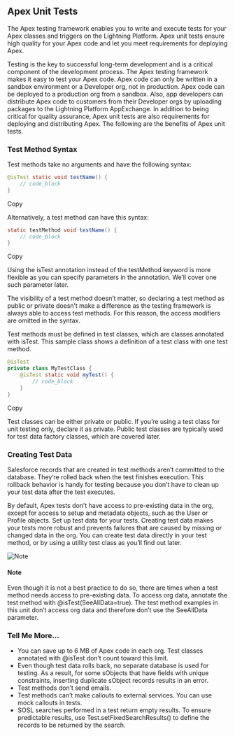 ## Apex Unit Tests

The Apex testing framework enables you to write and execute tests for your Apex classes and triggers on the Lightning Platform. Apex unit tests ensure high quality for your Apex code and let you meet requirements for deploying Apex.

Testing is the key to successful long-term development and is a critical component of the development process. The Apex testing framework makes it easy to test your Apex code. Apex code can only be written in a sandbox environment or a Developer org, not in production. Apex code can be deployed to a production org from a sandbox. Also, app developers can distribute Apex code to customers from their Developer orgs by uploading packages to the Lightning Platform​ AppExchange. In addition to being critical for quality assurance, Apex unit tests are also requirements for deploying and distributing Apex. The following are the benefits of Apex unit tests.

### Test Method Syntax

Test methods take no arguments and have the following syntax:

```java
@isTest static void testName() {
    // code_block
}
```

Copy

Alternatively, a test method can have this syntax:

```java
static testMethod void testName() {
    // code_block
}
```

Copy

Using the isTest annotation instead of the testMethod keyword is more flexible as you can specify parameters in the annotation. We’ll cover one such parameter later.

The visibility of a test method doesn’t matter, so declaring a test method as public or private doesn’t make a difference as the testing framework is always able to access test methods. For this reason, the access modifiers are omitted in the syntax.

Test methods must be defined in test classes, which are classes annotated with isTest. This sample class shows a definition of a test class with one test method.

```java
@isTest
private class MyTestClass {
    @isTest static void myTest() {
        // code_block
    }
}
```

Copy

Test classes can be either private or public. If you’re using a test class for unit testing only, declare it as private. Public test classes are typically used for test data factory classes, which are covered later.




### Creating Test Data

Salesforce records that are created in test methods aren’t committed to the database. They’re rolled back when the test finishes execution. This rollback behavior is handy for testing because you don’t have to clean up your test data after the test executes.

By default, Apex tests don’t have access to pre-existing data in the org, except for access to setup and metadata objects, such as the User or Profile objects. Set up test data for your tests. Creating test data makes your tests more robust and prevents failures that are caused by missing or changed data in the org. You can create test data directly in your test method, or by using a utility test class as you’ll find out later.

![Note](https://res.cloudinary.com/hy4kyit2a/f_auto,fl_lossy,q_70/learn/modules/apex_testing/apex_testing_intro/images/c4d9ef0c272016519cf3740a5172d683_icon_note.png)

#### Note

Even though it is not a best practice to do so, there are times when a test method needs access to pre-existing data. To access org data, annotate the test method with @isTest(SeeAllData=true). The test method examples in this unit don’t access org data and therefore don’t use the SeeAllData parameter.

### Tell Me More...

-   You can save up to 6 MB of Apex code in each org. Test classes annotated with @isTest don’t count toward this limit.
-   Even though test data rolls back, no separate database is used for testing. As a result, for some sObjects that have fields with unique constraints, inserting duplicate sObject records results in an error.
-   Test methods don’t send emails.
-   Test methods can’t make callouts to external services. You can use mock callouts in tests.
-   SOSL searches performed in a test return empty results. To ensure predictable results, use Test.setFixedSearchResults() to define the records to be returned by the search.